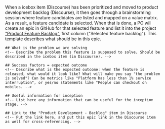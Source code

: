 When a icebox item (Discourse) has been prioritized and moved to product development backlog (Discourse), it then goes through a brainstorming session where feature candidates are listed and mapped on a value matrix. As a result, a feature candidate is selected.
When that is done, a PO will create an epic in GitHub for that selected feature and list it into the project ["Product Feature Backlog"](https://github.com/openfoodfoundation/openfoodnetwork/projects/19), first column ("Selected feature backlog").
This template describes what should be in this epic.

````
## What is the problem we are solving 
<!-- Describe the problem this feature is supposed to solve. Should be described in the icebox item (in Discourse). -->

## Success factors = expected outcome 
<!-- Describe what is the expected outcome: when the feature is released, what would it look like? What will make you say "the problem is solved"? Can be metrics like "Platform has less than 1% service interruption", or yes/no statements like "People can checkout on mobiles. -->

## Useful information for inception
<!-- List here any information that can be useful for the inception stage. -->

## Link to the "Product Development - Backlog" item in Discourse
<!-- Put the link here, and put this epic link in the Discourse item as well for cross-referencing. -->
````